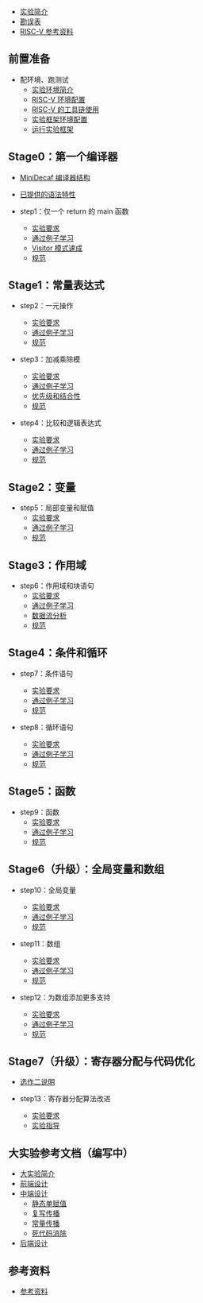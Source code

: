 * [实验简介](README.md)
* [勘误表](docs/step0/errate.md)
* [RISC-V 参考资料](docs/ref/riscv.md)

## 前置准备

* 配环境、跑测试
  * [实验环境简介](docs/step0/intro.md)
  * [RISC-V 环境配置](docs/step0/riscv_env.md)
  * [RISC-V 的工具链使用](docs/step0/riscv.md)
  * [实验框架环境配置](docs/step0/env.md)
  * [运行实验框架](docs/step0/testing.md)

## Stage0：第一个编译器

* [MiniDecaf 编译器结构](docs/step1/arch.md)
* [已提供的语法特性](docs/step1/provided.md)

* step1：仅一个 return 的 main 函数
  * [实验要求](docs/step1/intro.md)
  * [通过例子学习](docs/step1/example.md)
  * [Visitor 模式速成](docs/step1/visitor.md)
  * [规范](docs/step1/spec.md)

## Stage1：常量表达式

* step2：一元操作
  * [实验要求](docs/step2/intro.md)
  * [通过例子学习](docs/step2/example.md)
  * [规范](docs/step2/spec.md)

* step3：加减乘除模
  * [实验要求](docs/step3/intro.md)
  * [通过例子学习](docs/step3/example.md)
  * [优先级和结合性](docs/step3/precedence.md)
  * [规范](docs/step3/spec.md)

* step4：比较和逻辑表达式
  * [实验要求](docs/step4/intro.md)
  * [通过例子学习](docs/step4/example.md)
  * [规范](docs/step4/spec.md)

## Stage2：变量

* step5：局部变量和赋值
  * [实验要求](docs/step5/intro.md)
  * [通过例子学习](docs/step5/example.md)
  * [规范](docs/step5/spec.md)

## Stage3：作用域

* step6：作用域和块语句
  * [实验要求](docs/step6/intro.md)
  * [通过例子学习](docs/step6/example.md)
  * [数据流分析](docs/step6/dataflow.md)
  * [规范](docs/step6/spec.md)

## Stage4：条件和循环

* step7：条件语句
  * [实验要求](docs/step7/intro.md)
  * [通过例子学习](docs/step7/example.md)
  * [规范](docs/step7/spec.md)

* step8：循环语句
  * [实验要求](docs/step8/intro.md)
  * [通过例子学习](docs/step8/example.md)
  * [规范](docs/step8/spec.md)

## Stage5：函数

* step9：函数
  * [实验要求](docs/step9/intro.md)
  * [通过例子学习](docs/step9/example.md)
  * [规范](docs/step9/spec.md)

## Stage6（升级）：全局变量和数组

* step10：全局变量
  * [实验要求](docs/step10/intro.md)
  * [通过例子学习](docs/step10/example.md)
  * [规范](docs/step10/spec.md)

* step11：数组
  * [实验要求](docs/step11/intro.md)
  * [通过例子学习](docs/step11/example.md)
  * [规范](docs/step11/spec.md)

* step12：为数组添加更多支持
  * [实验要求](docs/step12/intro.md)
  * [通过例子学习](docs/step12/example.md)
  * [规范](docs/step12/spec.md)

## Stage7（升级）：寄存器分配与代码优化

* [选作二说明](docs/step13/readme.md)

* step13：寄存器分配算法改进
  * [实验要求](docs/step13/intro.md)
  * [实验指导](docs/step13/example.md)

## 大实验参考文档（编写中）

* [大实验简介](docs/contest/intro.md)
* [前端设计](docs/contest/frontend.md)
* [中端设计](docs/contest/midend/midend.md)
  * [静态单赋值](docs/contest/midend/ssa.md)
  * [复写传播](docs/contest/midend/rp.md)
  * [常量传播](docs/contest/midend/cp.md)
  * [死代码消除](docs/contest/midend/dce.md)
* [后端设计](docs/contest/backend.md)

## 参考资料

* [参考资料](REFERENCE.md)
